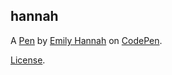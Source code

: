 hannah
------


A [Pen](https://codepen.io/emilyyhannahh/pen/LYZbbEp) by [Emily Hannah](https://codepen.io/emilyyhannahh) on [CodePen](https://codepen.io).

[License](https://codepen.io/emilyyhannahh/pen/LYZbbEp/license).